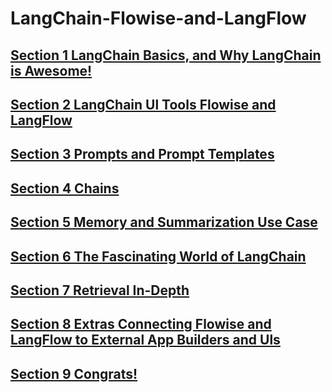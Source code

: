 # LangChain-Flowise-and-LangFlow

## [Section 1 LangChain Basics, and Why LangChain is Awesome!](./Section%201%20LangChain%20Basics,%20and%20Why%20LangChain%20is%20Awesome!/)

## [Section 2 LangChain Ul Tools Flowise and LangFlow](./Section%202%20LangChain%20Ul%20Tools%20Flowise%20and%20LangFlow/)

## [Section 3 Prompts and Prompt Templates](./Section%203%20Prompts%20and%20Prompt%20Templates/)

## [Section 4 Chains](./Section%204%20Chains/)

## [Section 5 Memory and Summarization Use Case](./Section%205%20Memory%20and%20Summarization%20Use%20Case/)

## [Section 6 The Fascinating World of LangChain](./Section%206%20The%20Fascinating%20World%20of%20LangChain/)

## [Section 7 Retrieval In-Depth](./Section%207%20Retrieval%20In-Depth/)

## [Section 8 Extras Connecting Flowise and LangFlow to External App Builders and Uls](./Section%208%20Extras%20Connecting%20Flowise%20and%20LangFlow%20to%20External%20App%20Builders%20and%20Uls/)

## [Section 9 Congrats!](./Section%209%20Congrats!/)
